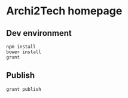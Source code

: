 # Archi2Tech homepage

## Dev environment

    npm install
    bower install
    grunt

## Publish

    grunt publish
